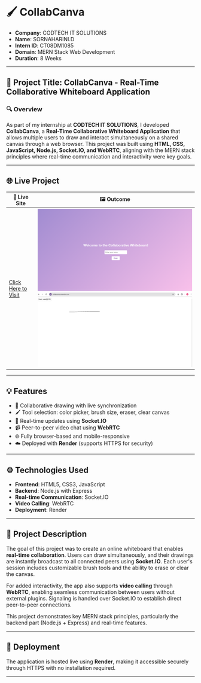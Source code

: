 # 🖌️ CollabCanva

- **Company**: CODTECH IT SOLUTIONS  
- **Name**: SORNAHARINI.D  
- **Intern ID**: CT08DM1085  
- **Domain**: MERN Stack Web Development  
- **Duration**: 8 Weeks  

---

## 📌 Project Title: CollabCanva - Real-Time Collaborative Whiteboard Application

### 🔍 Overview

As part of my internship at **CODTECH IT SOLUTIONS**, I developed **CollabCanva**, a **Real-Time Collaborative Whiteboard Application** that allows multiple users to draw and interact simultaneously on a shared canvas through a web browser. This project was built using **HTML, CSS, JavaScript, Node.js, Socket.IO, and WebRTC**, aligning with the MERN stack principles where real-time communication and interactivity were key goals.

---

## 🌐 Live Project

| 🔗 Live Site                                            | 🖼️ Outcome |
| ------------------------------------------------------- | ----------- |
| [Click Here to Visit](https://collabcanva.onrender.com) | ![Welcome](https://raw.githubusercontent.com/Sornaharini/CollabCanva-/main/public/welcome.png) <br> ![Editor](https://raw.githubusercontent.com/Sornaharini/CollabCanva-/main/public/editor.png) |

---

## 💡 Features

- 🎨 Collaborative drawing with live synchronization
- 🖌️ Tool selection: color picker, brush size, eraser, clear canvas
- 🔗 Real-time updates using **Socket.IO**
- 📹 Peer-to-peer video chat using **WebRTC**
- 🌐 Fully browser-based and mobile-responsive
- ☁️ Deployed with **Render** (supports HTTPS for security)

---

## ⚙️ Technologies Used

- **Frontend**: HTML5, CSS3, JavaScript  
- **Backend**: Node.js with Express  
- **Real-time Communication**: Socket.IO  
- **Video Calling**: WebRTC  
- **Deployment**: Render  

---

## 📖 Project Description

The goal of this project was to create an online whiteboard that enables **real-time collaboration**. Users can draw simultaneously, and their drawings are instantly broadcast to all connected peers using **Socket.IO**. Each user's session includes customizable brush tools and the ability to erase or clear the canvas.

For added interactivity, the app also supports **video calling** through **WebRTC**, enabling seamless communication between users without external plugins. Signaling is handled over Socket.IO to establish direct peer-to-peer connections.

This project demonstrates key MERN stack principles, particularly the backend part (Node.js + Express) and real-time features.

---

## 🚀 Deployment

The application is hosted live using **Render**, making it accessible securely through HTTPS with no installation required.

---
